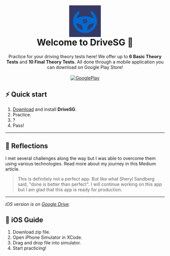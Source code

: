 <h1 align="center">
  <img src="assets/icon.png" alt="DriveSG logo" title="DriveSG" align="center" height="100" />
  <br/>
  Welcome to DriveSG 👋
</h1>
<p align="center">Practice for your driving theory tests here! We offer up to <b>6 Basic Theory Tests</b> and <b>10 Final Theory Tests.</b> All done through a mobile application you can download on Google Play Store!
<br/><br/>
<a href="https://play.google.com/store/apps/details?id=com.jianrong7.drivesg">
  <img alt="GooglePlay" src="https://upload.wikimedia.org/wikipedia/commons/thumb/7/78/Google_Play_Store_badge_EN.svg/1200px-Google_Play_Store_badge_EN.svg.png" width="150px"/>
</a>
</p>

## ⚡️ Quick start
1. [Download](https://play.google.com/store/apps/details?id=com.jianrong7.drivesg) and install **DriveSG**.
2. Practice.
3. ?
4. Pass!

---

## 📝 Reflections

I met several challenges along the way but I was able to overcome them using various technologies. Read more about my journey in this Medium article.

> This is definitely not a perfect app. But like what Sheryl Sandberg said, "done is better than perfect". I will continue working on this app but I am glad that this app is ready for production.

---

*iOS version is on [Google Drive](https://drive.google.com/file/d/1Uq-IWrT_O3OPzIMlOIBbmEREBNOv_Qyb/view?usp=sharing).*

## 🍎 iOS Guide
1. Download zip file.
2. Open iPhone Simulator in XCode.
3. Drag and drop file into simulator.
4. Start practicing!